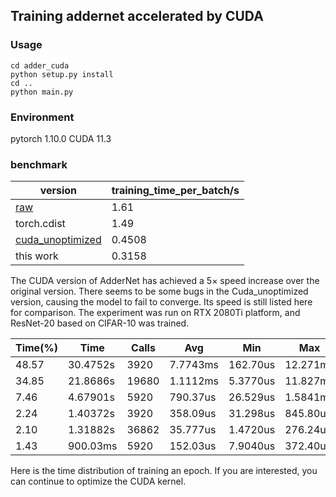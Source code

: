 ## Training addernet accelerated by CUDA

### Usage
```
cd adder_cuda
python setup.py install
cd ..
python main.py
```

### Environment
pytorch 1.10.0
CUDA 11.3

### benchmark

| version                                                   | training_time_per_batch/s |
| --------------------------------------------------------- | ------------------------- |
| [raw](https://github.com/huawei-noah/AdderNet)            | 1.61                      |
| torch.cdist                                               | 1.49                      |
| [cuda_unoptimized](https://github.com/jdnie/AdderNetCuda) | 0.4508                    |
| this work                                                 | 0.3158                    |

The CUDA version of AdderNet has achieved a 5× speed increase over the original version. There seems to be some bugs in the Cuda_unoptimized version, causing the model to fail to converge. Its speed is still listed here for comparison. The experiment was run on RTX 2080Ti platform, and ResNet-20 based on CIFAR-10 was trained.


|Time(%)|	Time	|Calls	|Avg	    |Min	    |Max	    |Name|
|-------|-----------|-------|-----------|-----------|-----------|----|
|48.57	|30.4752s	|3920	|7.7743ms	|162.70us	|12.271ms	|CONV_BACKWARD|
|34.85	|21.8686s	|19680	|1.1112ms	|5.3770us	|11.827ms	|_ZN2at6native27unrolled_elementwise_kernel...|
|7.46	|4.67901s	|5920	|790.37us	|26.529us	|1.5841ms	|CONV|
|2.24	|1.40372s	|3920	|358.09us	|31.298us	|845.80us	|col2im_kernel|
|2.10	|1.31882s	|36862	|35.777us	|1.4720us	|276.24us	|vectorized_elementwise_kernel|
|1.43	|900.03ms	|5920	|152.03us	|7.9040us	|372.40us	|im2col_kernel|

Here is the time distribution of training an epoch. If you are interested, you can continue to optimize the CUDA kernel.